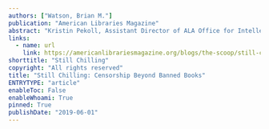 ```yaml
---
authors: ["Watson, Brian M."]
publication: "American Libraries Magazine"
abstract: "Kristin Pekoll, Assistant Director of ALA Office for Intellectual Freedom (OIF) began the session by announcing that OIF had recorded 531 affected items in 2018—which is a step beyond just challenges. These items included books films, board games, video games, magazines and much more. Sarah Ward, outreach librarian at Hunter College Libraries in New York … Continue reading Still Chilling: Censorship Beyond Banned Books →"
links:
  - name: url
    link: https://americanlibrariesmagazine.org/blogs/the-scoop/still-chilling-censorship-beyond-banned-books/)
shorttitle: "Still Chilling"
copyright: "All rights reserved"
title: "Still Chilling: Censorship Beyond Banned Books"
ENTRYTYPE: "article"
enableToc: False
enableWhoami: True
pinned: True
publishDate: "2019-06-01"
---
```

